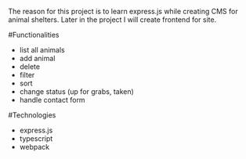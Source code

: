 The reason for this project is to learn express.js while creating CMS for animal shelters. Later in the project I will create frontend for site.

#Functionalities

- list all animals
- add animal
- delete
- filter
- sort
- change status (up for grabs, taken)
- handle contact form

#Technologies

- express.js
- typescript
- webpack
